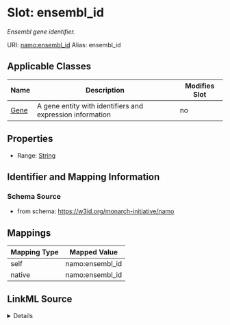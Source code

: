 

# Slot: ensembl_id 


_Ensembl gene identifier._





URI: [namo:ensembl_id](https://w3id.org/monarch-initiative/namo/ensembl_id)
Alias: ensembl_id

<!-- no inheritance hierarchy -->





## Applicable Classes

| Name | Description | Modifies Slot |
| --- | --- | --- |
| [Gene](Gene.md) | A gene entity with identifiers and expression information |  no  |






## Properties

* Range: [String](String.md)




## Identifier and Mapping Information






### Schema Source


* from schema: https://w3id.org/monarch-initiative/namo




## Mappings

| Mapping Type | Mapped Value |
| ---  | ---  |
| self | namo:ensembl_id |
| native | namo:ensembl_id |




## LinkML Source

<details>
```yaml
name: ensembl_id
description: Ensembl gene identifier.
from_schema: https://w3id.org/monarch-initiative/namo
rank: 1000
alias: ensembl_id
owner: Gene
domain_of:
- Gene
range: string

```
</details>